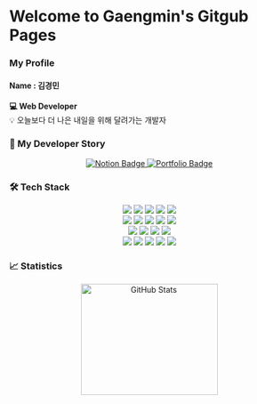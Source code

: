 # Welcome to Gaengmin's Gitgub Pages


### My Profile
#### Name : 김경민
**💻 Web Developer**  
 💡 오늘보다 더 나은 내일을 위해 달려가는 개발자


### 📓 My Developer Story
<p align="center">
  <a href="https://gaengmin.notion.site/KyeongMin-Kim-bfcc7cf72ccc4e8cb02e099b77c8a107">
    <img src="https://img.shields.io/badge/Notion-000000?style=for-the-badge&logo=notion&logoColor=white" alt="Notion Badge">
  </a>
  <a href="https://github.com/gaengmin/gaengmin/blob/main/portfolio.pdf">
    <img src="https://img.shields.io/badge/Portfolio-4285F4?style=for-the-badge&logo=google-drive&logoColor=white" alt="Portfolio Badge">
  </a>
</p>


### 🛠️ Tech Stack
<p align ="center">
  <img src="https://img.shields.io/badge/Java-007396?style=flat-square&logo=java&logoColor=white" />
  <img src="https://img.shields.io/badge/Spring%20Framework-6DB33F?style=flat-square&logo=spring&logoColor=white" />
  <img src="https://img.shields.io/badge/Spring%20Boot-6DB33F?style=flat-square&logo=spring-boot&logoColor=white" />
  <img src="https://img.shields.io/badge/MyBatis-FF5733?style=flat-square&logo=mybatis&logoColor=white" />
  <img src="https://img.shields.io/badge/JPA-007396?style=flat-square&logo=jpa&logoColor=white" />
  <br>
  <img src="https://img.shields.io/badge/Vue.js-4FC08D?style=flat-square&logo=vue.js&logoColor=white" />
  <img src="https://img.shields.io/badge/HTML5-E34F26?style=flat-square&logo=html5&logoColor=white" />
  <img src="https://img.shields.io/badge/CSS3-1572B6?style=flat-square&logo=css3&logoColor=white" />
  <img src="https://img.shields.io/badge/JavaScript-F7DF1E?style=flat-square&logo=javascript&logoColor=black" />
  <img src="https://img.shields.io/badge/Thymeleaf-005F0F?style=flat-square&logo=thymeleaf&logoColor=white" />
  <br>
  <img src="https://img.shields.io/badge/Oracle-F80000?style=flat-square&logo=oracle&logoColor=white" />
  <img src="https://img.shields.io/badge/MySQL-4479A1?style=flat-square&logo=mysql&logoColor=white" />
  <img src="https://img.shields.io/badge/Git-F05032?style=flat-square&logo=git&logoColor=white" />
  <img src="https://img.shields.io/badge/GitHub-181717?style=flat-square&logo=github&logoColor=white" />
  <br>
  <img src="https://img.shields.io/badge/IntelliJ%20IDEA-000000?style=flat-square&logo=intellij-idea&logoColor=white" />
  <img src="https://img.shields.io/badge/Eclipse-2C2255?style=flat-square&logo=eclipse&logoColor=white" />
  <img src="https://img.shields.io/badge/Visual%20Studio%20Code-007ACC?style=flat-square&logo=visual-studio-code&logoColor=white" />
  <img src="https://img.shields.io/badge/Notion-000000?style=flat-square&logo=notion&logoColor=white" />
  <img src="https://img.shields.io/badge/Figma-F24E1E?style=flat-square&logo=figma&logoColor=white" />
</p>

### 📈 Statistics
<p align="center">
  <img alt="GitHub Stats" src="https://github-readme-stats.vercel.app/api?username=gaengmin&show_icons=true&theme=holi" width="70%" height="200px"/>
</p>
